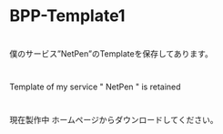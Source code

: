 # BPP-Template1
#
僕のサービス”NetPen”のTemplateを保存してあります。
#
Template of my service " NetPen " is retained
#
現在製作中
ホームページからダウンロードしてください。
